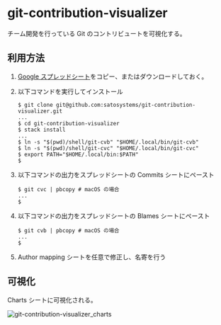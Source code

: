 # git-contribution-visualizer

チーム開発を行っている Git のコントリビュートを可視化する。

## 利用方法

1. [Google スプレッドシート](https://docs.google.com/spreadsheets/d/14Z2yCX8wDWQYJPoX9CiObmQw-hy1Wlt4CvrxAiXZ1ww/edit#gid=0)をコピー、またはダウンロードしておく。
2. 以下コマンドを実行してインストール

    ```shell-session
    $ git clone git@github.com:satosystems/git-contribution-visualizer.git
    ...
    $ cd git-contribution-visualizer
    $ stack install
    ...
    $ ln -s "$(pwd)/shell/git-cvb" "$HOME/.local/bin/git-cvb"
    $ ln -s "$(pwd)/shell/git-cvc" "$HOME/.local/bin/git-cvc"
    $ export PATH="$HOME/.local/bin:$PATH"
    $
    ```

3. 以下コマンドの出力をスプレッドシートの Commits シートにペースト

    ```shell-session
    $ git cvc | pbcopy # macOS の場合
    ...
    $
    ```

4. 以下コマンドの出力をスプレッドシートの Blames シートにペースト

    ```shell-session
    $ git cvb | pbcopy # macOS の場合
    ...
    $
    ```

5. Author mapping シートを任意で修正し、名寄を行う

## 可視化

Charts シートに可視化される。

![git-contribution-visualizer_charts](https://user-images.githubusercontent.com/1842469/222305124-14d4b8d1-11c8-4d21-88ee-0272af6c508b.png)
